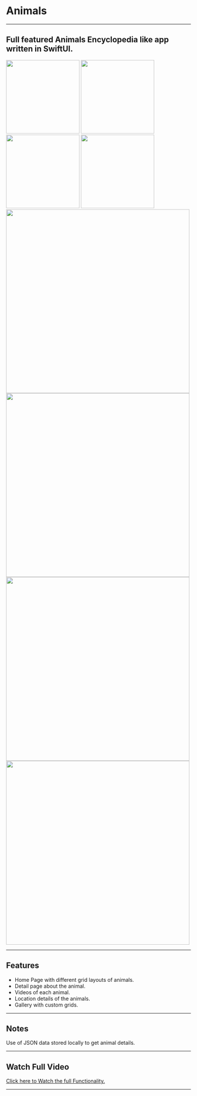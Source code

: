 # Animals

---

<h2> 
  Full featured Animals Encyclopedia like app written in SwiftUI.
</h2>

<div class="badges">
  <img src = "Images/img1.png" width="200"/>
  <img src = "Images/img2.png" width="200"/>
  <img src = "Images/img3.png" width="200"/>
  <img src = "Images/img5.png" width="200"/>
  <img src = "Images/img6.png" width="500"/>
  <img src = "Images/img7.png" width="500"/>
</div>

<div class="badges">
  <img src = "Images/img8.png" width="500"/>
  <img src = "Images/img9.png" width="500"/>
</div>

---

<h2>
  Features
</h2>

- Home Page with different grid layouts of animals.
- Detail page about the animal.
- Videos of each animal.
- Location details of the animals.
- Gallery with custom grids.

---

<h2>
  Notes
</h2>

<p> Use of JSON data stored locally to get animal details.
</p>

---

<h2>
  Watch Full Video
</h2>

<a href="https://drive.google.com/file/d/1puOZZn1rn2mGzRHYBJkSOeRG8luW8ET3/view?usp=drivesdk"> Click here to Watch the full Functionality. </a>

---
